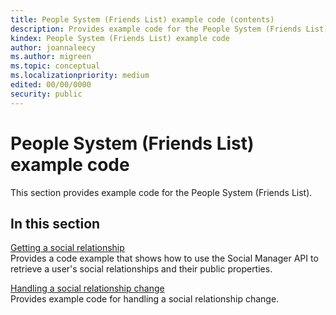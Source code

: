 ```yaml
---
title: People System (Friends List) example code (contents)
description: Provides example code for the People System (Friends List).
kindex: People System (Friends List) example code
author: joannaleecy
ms.author: migreen
ms.topic: conceptual
ms.localizationpriority: medium
edited: 00/00/0000
security: public
---
```


# People System (Friends List) example code

This section provides example code for the People System (Friends List).

## In this section  
  
[Getting a social relationship](live-getting-a-social-relationship.md)  
Provides a code example that shows how to use the Social Manager API to retrieve a user's social relationships and their public properties.  
  
[Handling a social relationship change](live-handling-a-relationship-change.md)  
Provides example code for handling a social relationship change.  
  
